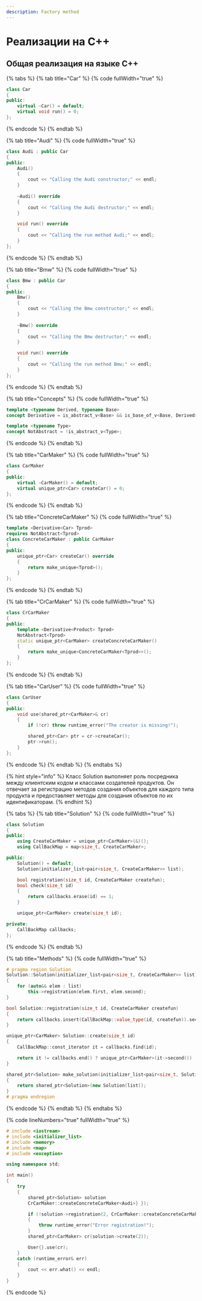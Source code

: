 ```yaml
---
description: Factory method
---
```


# Реализации на С++

## Общая реализация на языке С++

{% tabs %}
{% tab title="Car" %}
{% code fullWidth="true" %}
```cpp
class Car
{
public:
    virtual ~Car() = default;
    virtual void run() = 0;
};
```
{% endcode %}
{% endtab %}

{% tab title="Audi" %}
{% code fullWidth="true" %}
```cpp
class Audi : public Car
{
public:
    Audi() 
    { 
        cout << "Calling the Audi constructor;" << endl; 
    }
    
    ~Audi() override 
    { 
        cout << "Calling the Audi destructor;" << endl; 
    }

    void run() override 
    { 
        cout << "Calling the run method Audi;" << endl; 
    }
};
```
{% endcode %}
{% endtab %}

{% tab title="Bmw" %}
{% code fullWidth="true" %}
```cpp
class Bmw : public Car
{
public:
    Bmw() 
    { 
        cout << "Calling the Bmw constructor;" << endl; 
    }
    
    ~Bmw() override 
    { 
        cout << "Calling the Bmw destructor;" << endl; 
    }

    void run() override 
    { 
        cout << "Calling the run method Bmw;" << endl; 
    }
};
```
{% endcode %}
{% endtab %}

{% tab title="Concepts" %}
{% code fullWidth="true" %}
```cpp
template <typename Derived, typename Base>
concept Derivative = is_abstract_v<Base> && is_base_of_v<Base, Derived>;

template <typename Type>
concept NotAbstract = !is_abstract_v<Type>;
```
{% endcode %}
{% endtab %}

{% tab title="CarMaker" %}
{% code fullWidth="true" %}
```cpp
class CarMaker
{
public:
    virtual ~CarMaker() = default;
    virtual unique_ptr<Car> createCar() = 0;
};
```
{% endcode %}
{% endtab %}

{% tab title="ConcreteCarMaker" %}
{% code fullWidth="true" %}
```cpp
template <Derivative<Car> Tprod>
requires NotAbstract<Tprod>
class ConcreteCarMaker : public CarMaker
{
public:
    unique_ptr<Car> createCar() override 
    {
        return make_unique<Tprod>();
    }
};
```
{% endcode %}
{% endtab %}

{% tab title="CrCarMaker" %}
{% code fullWidth="true" %}
```cpp
class CrCarMaker
{
public:
    template <Derivative<Product> Tprod>
    NotAbstract<Tprod>
    static unique_ptr<CarMaker> createConcreteCarMaker() 
    {
        return make_unique<ConcreteCarMaker<Tprod>>();
    }
};
```
{% endcode %}
{% endtab %}

{% tab title="CarUser" %}
{% code fullWidth="true" %}
```cpp
class CarUser
{
public:
    void use(shared_ptr<CarMaker>& cr)
    {
        if (!cr) throw runtime_error("The creator is missing!");

        shared_ptr<Car> ptr = cr->createCar();
        ptr->run();
    }
};
```
{% endcode %}
{% endtab %}
{% endtabs %}

{% hint style="info" %}
Класс Solution выполняет роль посредника между клиентским кодом и классами создателей продуктов. Он отвечает за регистрацию методов создания объектов для каждого типа продукта и предоставляет методы для создания объектов по их идентификаторам.
{% endhint %}

{% tabs %}
{% tab title="Solution" %}
{% code fullWidth="true" %}
```cpp
class Solution
{
public:
    using CreateCarMaker = unique_ptr<CarMaker>(&)();
    using CallBackMap = map<size_t, CreateCarMaker>;

public:
    Solution() = default;
    Solution(initializer_list<pair<size_t, CreateCarMaker>> list);

    bool registration(size_t id, CreateCarMaker createfun);
    bool check(size_t id) 
    { 
        return callbacks.erase(id) == 1; 
    }

    unique_ptr<CarMaker> create(size_t id);

private:
    CallBackMap callbacks;
};
```
{% endcode %}
{% endtab %}

{% tab title="Methods" %}
{% code fullWidth="true" %}
```cpp
# pragma region Solution
Solution::Solution(initializer_list<pair<size_t, CreateCarMaker>> list)
{
    for (auto&& elem : list)
        this->registration(elem.first, elem.second);
}

bool Solution::registration(size_t id, CreateCarMaker createfun)
{
    return callbacks.insert(CallBackMap::value_type(id, createfun)).second;
}

unique_ptr<CarMaker> Solution::create(size_t id)
{
    CallBackMap::const_iterator it = callbacks.find(id);

    return it != callbacks.end() ? unique_ptr<CarMaker>(it->second()) : nullptr;
}

shared_ptr<Solution> make_solution(initializer_list<pair<size_t, Solution::CreateCarMaker>> list)
{
    return shared_ptr<Solution>(new Solution(list));
}
# pragma endregion
```
{% endcode %}
{% endtab %}
{% endtabs %}

{% code lineNumbers="true" fullWidth="true" %}
```cpp
# include <iostream>
# include <initializer_list>
# include <memory>
# include <map>
# include <exception>

using namespace std;

int main()
{
    try
    {
        shared_ptr<Solution> solution
        CrCarMaker::createConcreteCarMaker<Audi>} });

        if (!solution->registration(2, CrCarMaker::createConcreteCarMaker<Bmw>))
        {
            throw runtime_error("Error registration!");
        }
        shared_ptr<CarMaker> cr(solution->create(2));

        User{}.use(cr);
    }
    catch (runtime_error& err)
    {
        cout << err.what() << endl;
    }
}
```
{% endcode %}
